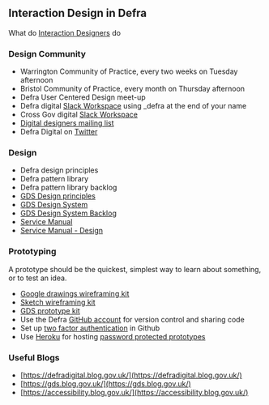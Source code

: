 ## Interaction Design in Defra

What do [Interaction Designers](/interaction-design.md) do  

### Design Community

*   Warrington Community of Practice, every two weeks on Tuesday afternoon 
*   Bristol Community of Practice, every month on Thursday afternoon
*   Defra User Centered Design meet-up
*   Defra digital [Slack Workspace](https://defra-digital.slack.com/?redir=%2Fmessages%2Fdesign%2F) using _defra at the end of your name
*   Cross Gov digital [Slack Workspace](ukgovernmentdigital.slack.com) 
*   [Digital designers mailing list](https://groups.google.com/a/digital.cabinet-office.gov.uk/forum/?hl=en-GB#!forum/digital-service-designers) 
*   Defra Digital on [Twitter](https://twitter.com/DefraDigital)

### Design

*   Defra design principles
*   Defra pattern library
*   Defra pattern library backlog
*   [GDS Design principles](https://www.gov.uk/design-principles)
*   [GDS Design System](https://design-system.service.gov.uk/) 
*   [GDS Design System Backlog](https://design-system.service.gov.uk/community/backlog/) 
*   [Service Manual](https://www.gov.uk/service-manual) 
*   [Service Manual - Design](https://www.gov.uk/service-manual/design)

### Prototyping

A prototype should be the quickest, simplest way to learn about something, or to test an idea.

*   [Google drawings wireframing kit](https://docs.google.com/drawings/d/1d10Rl4X0_quNgLk8oPlgbXK4sfDU09OvpUsIn8Azsv8/edit)
*   [Sketch wireframing kit](https://github.com/abbott567/sketch_wireframing_kit)
*   [GDS prototype kit](https://govuk-prototype-kit.herokuapp.com/docs) 
*   Use the Defra [GitHub account](https://github.com/defra) for version control and sharing code
*   Set up [two factor authentication](https://help.github.com/en/articles/configuring-two-factor-authentication) in Github 
*   Use [Heroku](https://www.heroku.com/) for hosting [password protected prototypes](https://govuk-prototype-kit.herokuapp.com/docs/publishing-on-heroku)
 

### Useful Blogs

*   [https://defradigital.blog.gov.uk/](https://defradigital.blog.gov.uk/)
*   [https://gds.blog.gov.uk/](https://gds.blog.gov.uk/)
*   [https://accessibility.blog.gov.uk/](https://accessibility.blog.gov.uk/)
